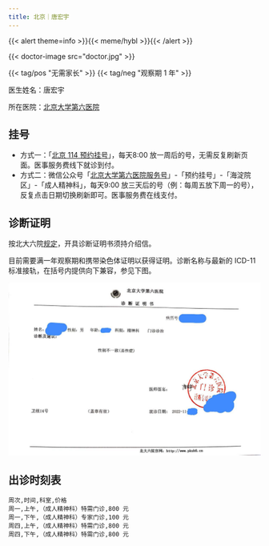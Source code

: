 ```yaml
---
title: 北京｜唐宏宇
---
```


{{< alert theme=info >}}{{< meme/hybl >}}{{< /alert >}}

{{< doctor-image src="doctor.jpg" >}}

{{< tag/pos "无需家长" >}}
{{< tag/neg "观察期 1 年" >}}

医生姓名：唐宏宇

所在医院：[北京大学第六医院](https://amap.com/place/B000A2EF2C)

## 挂号

- 方式一：「[北京 114 预约挂号](weixin://beijing114guahao)」，每天8:00 放一周后的号，无需反复刷新页面。医事服务费线下就诊到付。
- 方式二：微信公众号「[北京大学第六医院服务号](weixin://gh_bf1aa0cd6f4b)」-「预约挂号」-「海淀院区」-「成人精神科」，每天9:00 放三天后的号（例：每周五放下周一的号），反复点击日期切换刷新即可。医事服务费在线支付。

## 诊断证明 

按北大六院[规定](https://www.pkuh6.cn/Html/News/Articles/2521.html)，开具诊断证明书须持介绍信。

目前需要满一年观察期和携带染色体证明以获得证明。诊断名称与最新的 ICD-11 标准接轨，在括号内提供向下兼容，参见下图。

![证明](proof.jpg)

## 出诊时刻表

```csv
周次,时间,科室,价格
周一,上午,（成人精神科）特需门诊,800 元
周一,下午,（成人精神科）专家门诊,100 元
周四,上午,（成人精神科）特需门诊,800 元
周四,下午,（成人精神科）特需门诊,800 元
```
